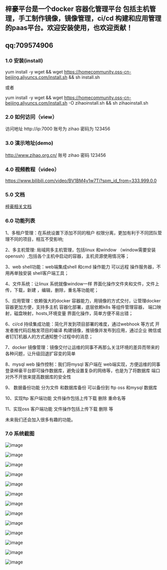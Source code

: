 ## 梓豪平台是一个docker 容器化管理平台 包括主机管理，手工制作镜像，镜像管理，ci/cd 构建和应用管理的paas平台。欢迎安装使用，也欢迎贡献！

## qq:709574906

### 1.0 安装(install)

yum install -y wget && wget https://homecommunity.oss-cn-beijing.aliyuncs.com/install.sh && sh install.sh

或者

yum install -y wget && wget https://homecommunity.oss-cn-beijing.aliyuncs.com/install.sh -O zihaoinstall.sh && sh zihaoinstall.sh


### 2.0 如何访问（view）

访问地址 http://ip:7000
账号为 zihao 
密码为 123456

### 3.0 演示地址(demo)

http://www.zihao.org.cn/  账号 zihao 密码 123456

### 4.0 视频教程（video）

https://www.bilibili.com/video/BV1BM4y1w7Ti?spm_id_from=333.999.0.0

### 5.0 文档

[梓豪相关文档](https://github.com/zihao-boy/zihao/wiki)

### 6.0 功能列表
 
 1、多租户管理：在系统设置下添加不同的租户 权限分离，更加有利于不同团队管理不同的项目，相互不受影响;

 2、多主机管理: 局域网多主机管理，包括linux 和window （window需要安装 openssh）,包括各个主机中启动的容器，主机资源使用情况等；

 3、web shell功能：web端集成shell 和cmd 操作能力 可以远程 操作服务器，不用再单独安装 shell客户端工具；

 4、文件系统：让linux 系统就像window一样 界面化操作文件夹和文件，文件上传，下载，新建 ，编辑，删除，重名等功能呢；

 5、应用管理：依赖强大的docker 容器能力，用镜像的方式交付，让管理docker容器更加方便，支持多主机 容器化部署，底层依赖k8s 等组件管理容器，
端口映射，磁盘映射，hosts,环境变量 界面化操作，简单方便不易出错；

 6、ci/cd 持续集成功能：简化开发到项目部署的难度，通过webhook 等方式 开发者推代码后触发项目的编译 构建镜像，推镜像并发布到应用，通过企业
微信或者钉钉机器人的方式通知整个过程中的消息；

 7、docker 镜像管理：镜像交付让运维的同事不再那么关注环境的差异而带来的各种问题，让升级回退扩容变的简单

 8、mysql web 操作控制：我们将mysql 客户端在 web端实现，方便运维的同事登录梓豪平台即可操作数据库，避免设置复杂的网络等，也是为了将数据库
端口对外不开放来提高数据库的安全性

 9、 数据备份功能 分为文件 和数据库备份 可以备份到 ftp oss 和mysql 数据库

 10、实现ftp 客户端功能 文件操作包括上传下载 删除 重命名等

 11、实现oss 客户端功能 文件操作包括上传下载 删除 等

未来我们还会加入很多有趣的功能。

### 7.0 系统截图

![image](doc/1.png)

![image](doc/7.png)

![image](doc/2.png)

![image](doc/3.png)

![image](doc/4.png)

![image](doc/10.png)

![image](doc/11.png)

![image](doc/12.png)

![image](doc/13.png)

![image](doc/5.png)

![image](doc/6.png)

![image](doc/8.png)

![image](doc/14.png)
